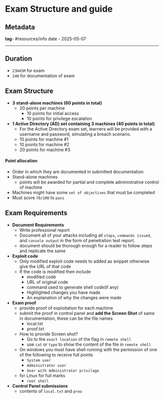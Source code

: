 # Exam Structure and guide

## Metadata

**tag**- #resources/info
date - 2025-05-07

---
## Duration
- `23H45M` for exam
- `24H` for documentation of exam
## Exam Structure

- **3 stand-alone machines (60 points in total)**
    - 20 points per machine
        - 10 points for initial access
        - 10 points for privilege escalation
- **1 Active Directory (AD) set containing 3 machines (40 points in total)**
    - For the Active Directory exam set, learners will be provided with a username and password, simulating a breach scenario.
    - 10 points for machine #1
    - 10 points for machine #2
    - 20 points for machine #3
#### Point allocation 
- Order in which they are documented in submitted documentation
- Stand-alone machines 
	- points will be awarded for partial and complete administrative control of machine
- Machines might have some `set of objectives` that must be completed
- Must score `70/100` to `pass`
## Exam Requirements 
- **Document Requirements**
	- Write professional report 
	- Document all of your attacks including all `steps`, ``commands issued``, and `console output` in the form of penetration test report.
	- document should be thorough enough for a reader to follow steps and replicate the same
- **Exploit code**
	- Only modified exploit code needs to added as snippet otherwise give the URL of that code 
	- If the code is modified then include 
		- modified code
		- URL of original code
		- command used to generate shell code(if any)
		- Highlighted changes you have made
		- An explanation of why the changes were made
- **Exam proof**
	- provide proof of exploitation for each machine
	- submit the proof in control panel and **add the Screen Shot** of same in documentation, these can be the file names
		- local.txt
		- proof.txt
	- How to provide Screen shot?
		- Go to the `exact location` of the flag in `remote shell`
		- use `cat` or `type` to show the content of the file in `remote shell`
	- On windows you must have shell running with the permission of one of the following to receive full points
		- `System user`
		- `Administrator user`
		- `User with Administrator privilage`
	- for Linux for full marks
		- `root shell`
- **Control Panel submissions** 
	- contents of `local.txt` and `proo`